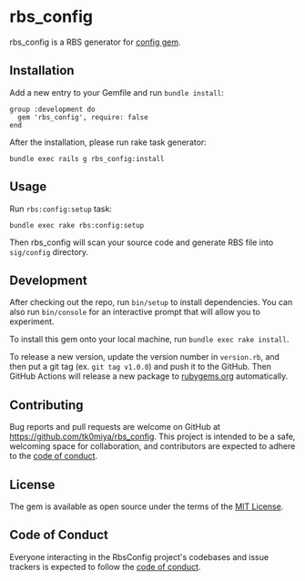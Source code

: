 # rbs_config

rbs_config is a RBS generator for [config gem](https://github.com/rubyconfig/config).

## Installation

Add a new entry to your Gemfile and run `bundle install`:

    group :development do
      gem 'rbs_config', require: false
    end

After the installation, please run rake task generator:

    bundle exec rails g rbs_config:install

## Usage

Run `rbs:config:setup` task:

    bundle exec rake rbs:config:setup

Then rbs_config will scan your source code and generate RBS file into `sig/config` directory.

## Development

After checking out the repo, run `bin/setup` to install dependencies. You can also
run `bin/console` for an interactive prompt that will allow you to experiment.

To install this gem onto your local machine, run `bundle exec rake install`.

To release a new version, update the version number in `version.rb`, and then put
a git tag (ex. `git tag v1.0.0`) and push it to the GitHub. Then GitHub Actions
will release a new package to [rubygems.org](https://rubygems.org) automatically.

## Contributing

Bug reports and pull requests are welcome on GitHub at https://github.com/tk0miya/rbs_config.
This project is intended to be a safe, welcoming space for collaboration, and contributors are
expected to adhere to the [code of conduct](https://github.com/tk0miya/rbs_config/blob/main/CODE_OF_CONDUCT.md).

## License

The gem is available as open source under the terms of the [MIT License](https://opensource.org/licenses/MIT).

## Code of Conduct

Everyone interacting in the RbsConfig project's codebases and issue trackers is expected to
follow the [code of conduct](https://github.com/tk0miya/rbs_config/blob/main/CODE_OF_CONDUCT.md).
